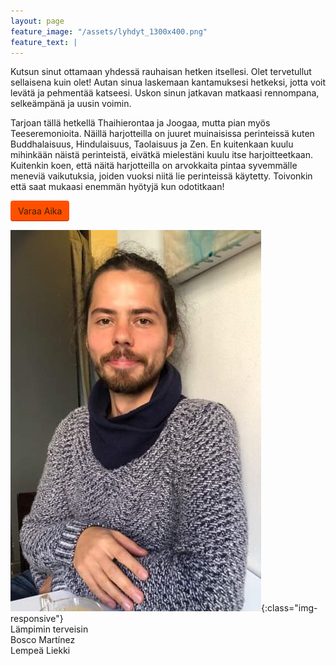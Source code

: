 ```yaml
---
layout: page
feature_image: "/assets/lyhdyt_1300x400.png"
feature_text: |
---
```


Kutsun sinut ottamaan yhdessä rauhaisan hetken itsellesi. Olet tervetullut sellaisena kuin olet! Autan sinua laskemaan kantamuksesi hetkeksi, jotta voit levätä ja pehmentää katseesi. Uskon sinun jatkavan matkaasi rennompana, selkeämpänä ja uusin voimin.

Tarjoan tällä hetkellä Thaihierontaa ja Joogaa, mutta pian myös Teeseremonioita. Näillä harjotteilla on juuret muinaisissa perinteissä kuten Buddhalaisuus, Hindulaisuus, Taolaisuus ja Zen. En kuitenkaan kuulu mihinkään näistä perinteistä, eivätkä mielestäni kuulu itse harjoitteetkaan. Kuitenkin koen, että näitä harjotteilla on arvokkaita pintaa syvemmälle meneviä vaikutuksia, joiden vuoksi niitä lie perinteissä käytetty. Toivonkin että saat mukaasi enemmän hyötyjä kun odotitkaan!

<a href="https://lempealiekki.fi/ajanvaraus" class="acuity-embed-button" style="background: #ff5000; color: #401f02; padding: 8px 12px; border: 0px; -webkit-box-shadow: 0 -2px 0 rgba(0,0,0,0.15) inset;-moz-box-shadow: 0 -2px 0 rgba(0,0,0,0.15) inset;box-shadow: 0 -2px 0 rgba(0,0,0,0.15) inset;border-radius: 4px; text-decoration: none; display: inline-block; text-shadow: none;">Varaa Aika</a><link rel="stylesheet" href="https://embed.acuityscheduling.com/embed/button/18231920.css" id="acuity-button-styles" />


![Omakuva](/assets/omakuva.jpg){:class="img-responsive"}  
Lämpimin terveisin  
Bosco Martínez  
Lempeä Liekki
